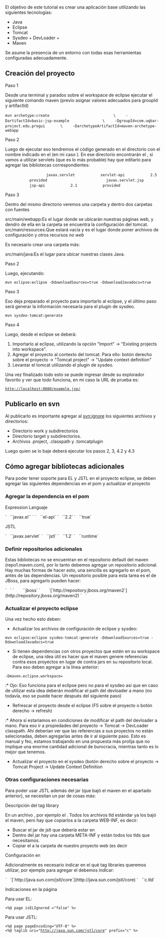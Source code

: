 El objetivo de este tutorial es crear una aplicación base utilizando las siguientes tecnologías:

-   Java
-   Eclipse
-   Tomcat
-   Sysdeo + DevLoader +
-   Maven

Se asume la presencia de un entorno con todas esas herramientas configuradas adecuadamente.

Creación del proyecto
---------------------

Paso 1  

Desde una terminal y parados sobre el workspace de eclipse ejecutar el siguiente comando maven (previo asignar valores adecuados para groupId y artifactId)

`mvn archetype:create                             \`
`    -DartifactId=basic-jsp-example               \`
`    -DgroupId=com.uqbar-project.edu.progui       \`
`    -DarchetypeArtifactId=maven-archetype-webapp `

Paso 2  

Luego de ejecutar eso tendremos el código generado en el directorio con el nombre indicado en el (en mi caso ). En ese directorio encontrarán el , si vamos a utilizar servlets (que es lo más probable) hay que editarlo para agregar las bibliotecas correspondientes:

`       `<dependency>
`           `<groupId>`javax.servlet`</groupId>
`           `<artifactId>`servlet-api`</artifactId>
`           `<version>`2.5`</version>
`           `<scope>`provided`</scope>
`       `</dependency>
`       `<dependency>
`           `<groupId>`javax.servlet.jsp`</groupId>
`           `<artifactId>`jsp-api`</artifactId>
`           `<version>`2.1`</version>
`           `<scope>`provided`</scope>
`       `</dependency>

Paso 3  

Dentro del mismo directorio veremos una carpeta y dentro dos carpetas con fuentes

src/main/webapp:Es el lugar donde se ubicarán nuestras páginas web, y dendro de ella en la carpeta  se encuentra la configuración del tomcat.
src/main/resources:Que estará vacía y es el lugar donde poner archivos de configuración y otros recursos *no web*  

Es necesario crear una carpeta más:

src/main/java:Es el lugar para ubicar nuestras clases Java.  

<!-- -->

Paso 2  

Luego, ejecutando:

`mvn eclipse:eclipse -DdownloadSources=true -DdownloadJavadocs=true`

Paso 3  

Eso deja preparado el proyecto para importarlo al eclipse, y el último paso será generar la información necesaria para el plugin de sysdeo.

`mvn sysdeo-tomcat:generate`

Paso 4  

Luego, desde el eclipse se deberá:

1.  Importarlo al eclipse, utilizando la opción "Import" -&gt; "Existing projects into workspace".
2.  Agregar el proyecto al contexto del tomcat. Para ello: botón derecho sobre el proyecto -&gt; "Tomcat project" -&gt; "Update context definition"
3.  Levantar el tomcat utilizando el plugin de sysdeo.

Una vez finalizado todo esto se puede ingresar desde su explorador favorito y ver que todo funciona, en mi caso la URL de prueba es:

[`http://localhost:8080/example.jsp/`](http://localhost:8080/example.jsp/)

Publicarlo en svn
-----------------

Al publicarlo es importante agregar al <svn:ignore> los siguientes archivos y directorios:

-   Directorio work y subdirectorios
-   Directorio target y subdirectorios.
-   Archivos .project, .classpath y .tomcatplugin

Luego quien se lo baje deberá ejecutar los pasos 2, 3, 4.2 y 4.3

Cómo agregar bibliotecas adicionales
------------------------------------

Para poder tener soporte para EL y JSTL en el proyecto eclipse, se deben agregar las siguientes dependencias en el pom y actualizar el proyecto

### Agregar la dependencia en el pom

Expression Languaje  

<dependency>
`   `<groupId>`javax.el`</groupId>` `
`   `<artifactId>`el-api`</artifactId>
`   `<version>`2.2`</version>
`   `<optional>`true`</optional>
</dependency>

JSTL  

<dependency>
`   `<groupId>`javax.servlet`</groupId>
`   `<artifactId>`jstl`</artifactId>
`   `<version>`1.2`</version>
`   `<scope>`runtime`</scope>
</dependency>

### Definir repositorios adicionales

Estas bibliotecas no se encuentran en el repositorio default del maven (repo1.maven.com), por lo tanto debemos agregar un repositorio adicional. Hay muchas formas de hacer esto, una sencilla es agregarlo en el pom, antes de las dependencias. Un repositorio posible para esta tarea es el de JBoss, para agregarlo pueden hacer:

<repositories>
`   `<repository>
`       `<id>`jboss`</id>
`       `<url>[`http://repository.jboss.org/maven2`](http://repository.jboss.org/maven2)</url>
`   `</repository>
</repositories>

### Actualizar el proyecto eclipse

Una vez hecho esto deben:

-   Actualizar los archivos de configuración de eclipse y sysdeo:

`mvn eclipse:eclipse sysdeo-tomcat:generate -DdownloadSources=true -DdownloadJavadocs=true`

-   Si tienen dependencias con otros proyectos que estén en su workspace de eclipse, una idea útil es hacer que el maven genere referencias contra esos proyectos en lugar de contra jars en su repositorio local. Para eso deben agregar a la línea anterior:

`-Dmaven.eclipse.workspace=`<path a su workspace de eclipse>

:\* Ojo: Eso funciona para el eclipse pero no para el sysdeo así que en caso de utilizar esta idea deberán modificar el path del devloader a mano (no todavía, eso se puede hacer después del siguiente paso)

-   Refrescar el proyecto desde el eclipse (F5 sobre el proyecto o botón derecho -&gt; refresh)

:\* Ahora sí estaríamos en condiciones de modificar el path del devloader a mano. Para eso ir a propiedades del proyecto -&gt; Tomcat -&gt; DevLoader classpath. Ahí deberían ver que las referencias a sus proyectos no están selecionadas, deben agregarlas antes de ir al siguiente paso.
Esto es manual y feo, estamos trabajando en una propuesta más prolija que no implique una enorme cantidad adicional de burocracia, mientras tanto es lo mejor que tenemos.

-   Actualizar el proyecto en el sysdeo (botón derecho sobre el proyecto -&gt; Tomcat Project -&gt; Update Context Definition

### Otras configuraciones necesarias

Para poder usar JSTL además del jar (que bajó el maven en el apartado anterior), se necesitan un par de cosas más:

Descripción del tag library  

En un archivo , por ejemplo el . Todos los archivos tld estándar ya los bajó el maven, pero hay que copiarlos a la carpeta WEB-INF, es decir:

-   Buscar el jar de jstl que debería estar en
-   Dentro del jar hay una carpeta META-INF y están todos los tlds que necesitamos.
-   Copiar el a la carpeta de nuestro proyecto web (es decir

Configuración en   

Adicionalmente es necesario indicar en el qué tag libraries queremos utilizar, por ejemplo para agregar el debemos indicar:

<taglib>
`   `<taglib-uri>[`http://java.sun.com/jstl/core`](http://java.sun.com/jstl/core)</taglib-uri>
`   `<taglib-location>`c.tld`</taglib-location>
</taglib>

Indicaciones en la página   

Para usar EL:

`<%@ page isELIgnored ="false" %> `

Para usar JSTL:

`<%@ page pageEncoding="UTF-8" %> `
`<%@ taglib uri="`[`http://java.sun.com/jstl/core`](http://java.sun.com/jstl/core)`" prefix="c" %>`
